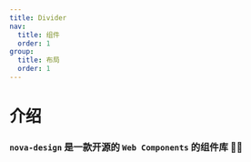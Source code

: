 ```yaml
---
title: Divider
nav:
  title: 组件
  order: 1
group:
  title: 布局
  order: 1
---
```


# 介绍

### `nova-design` 是一款开源的 `Web Components` 的组件库 🎉🎉<br>


